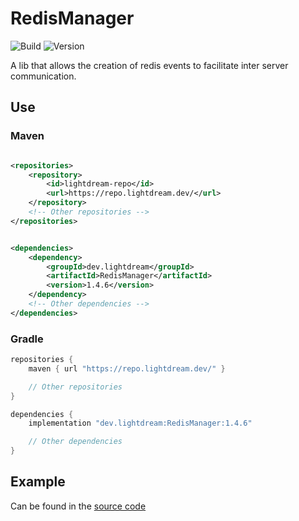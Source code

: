 # RedisManager

![Build](../../actions/workflows/build.yml/badge.svg)
![Version](https://img.shields.io/badge/Version-1.4.6-red.svg)

A lib that allows the creation of redis events to facilitate inter server communication.

## Use

### Maven

```xml

<repositories>
    <repository>
        <id>lightdream-repo</id>
        <url>https://repo.lightdream.dev/</url>
    </repository>
    <!-- Other repositories -->
</repositories>
```

```xml

<dependencies>
    <dependency>
        <groupId>dev.lightdream</groupId>
        <artifactId>RedisManager</artifactId>
        <version>1.4.6</version>
    </dependency>
    <!-- Other dependencies -->
</dependencies>
```

### Gradle

```groovy
repositories {
    maven { url "https://repo.lightdream.dev/" }

    // Other repositories
}

dependencies {
    implementation "dev.lightdream:RedisManager:1.4.6"

    // Other dependencies
}
```

## Example

Can be found in the [source code](/src/main/java/dev/lightdream/redismanager/example)
